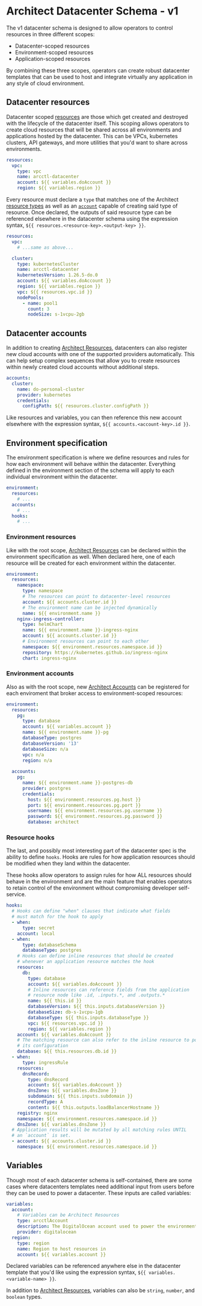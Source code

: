 # Architect Datacenter Schema - v1

The v1 datacenter schema is designed to allow operators to control resources in three
different scopes:

- Datacenter-scoped resources
- Environment-scoped resources
- Application-scoped resources

By combining these three scopes, operators can create robust datacenter templates that
can be used to host and integrate virtually any application in any style of cloud
environment.

## Datacenter resources

Datacenter scoped [resources](../../%40resources/) are those which get created and destroyed with the lifecycle of
the datacenter itself. This scoping allows operators to create cloud resources that will be
shared across all environments and applications hosted by the datacenter. This can be VPCs,
kubernetes clusters, API gateways, and more utilities that you'd want to share across
environments.

```yaml
resources:
  vpc:
    type: vpc
    name: arcctl-datacenter
    account: ${{ variables.doAccount }}
    region: ${{ variables.region }}
```

Every resource must declare a `type` that matches one of the Architect [resource types](../../%40resources/)
as well as an [`account`](../../%40providers/) capable of creating said type of resource. Once declared, the outputs of said
resource type can be referenced elsewhere in the datacenter schema using the expression syntax,
`${{ resources.<resource-key>.<output-key> }}`.

```yml
resources:
  vpc:
    # ...same as above...

  cluster:
    type: kubernetesCluster
    name: arcctl-datacenter
    kubernetesVersion: 1.26.5-do.0
    account: ${{ variables.doAccount }}
    region: ${{ variables.region }}
    vpc: ${{ resources.vpc.id }}
    nodePools:
      - name: pool1
        count: 3
        nodeSize: s-1vcpu-2gb
```

## Datacenter accounts

In addition to creating [Architect Resources](../../@resources), datacenters can also register new cloud accounts
with one of the supported providers automatically. This can help setup complex sequences
that allow you to create resources within newly created cloud accounts without additional
steps.

```yml
accounts:
  cluster:
    name: do-personal-cluster
    provider: kubernetes
    credentials:
      configPath: ${{ resources.cluster.configPath }}
```

Like resources and variables, you can then reference this new account elsewhere with
the expression syntax, `${{ accounts.<account-key>.id }}`.

## Environment specification

The environment specification is where we define resources and rules for how each
environment will behave within the datacenter. Everything defined in the environment
section of the schema will apply to each individual environment within the datacenter.

```yml
environment:
  resources:
    # ...
  accounts:
    # ...
  hooks:
    # ...
```

### Environment resources

Like with the root scope, [Architect Resources](../../@resources) can be declared within the environment
specification as well. When declared here, one of each resource will be created for
each environment within the datacenter.

```yml
environment:
  resources:
    namespace:
      type: namespace
      # The resources can point to datacenter-level resources
      account: ${{ accounts.cluster.id }}
      # The environment name can be injected dynamically
      name: ${{ environment.name }}
    nginx-ingress-controller:
      type: helmChart
      name: ${{ environment.name }}-ingress-nginx
      account: ${{ accounts.cluster.id }}
      # Environment resources can point to each other
      namespace: ${{ environment.resources.namespace.id }}
      repository: https://kubernetes.github.io/ingress-nginx
      chart: ingress-nginx
```

### Environment accounts

Also as with the root scope, new [Architect Accounts](../../@providers) can be registered for each enviroment
that broker access to environment-scoped resources:

```yml
environment:
  resources:
    pg:
      type: database
      account: ${{ variables.account }}
      name: ${{ environment.name }}-pg
      databaseType: postgres
      databaseVersion: '13'
      databaseSize: n/a
      vpc: n/a
      region: n/a
  
  accounts:
    pg:
      name: ${{ environment.name }}-postgres-db
      provider: postgres
      credentials:
        host: ${{ environment.resources.pg.host }}
        port: ${{ environment.resources.pg.port }}
        username: ${{ environment.resources.pg.username }}
        password: ${{ environment.resources.pg.password }}
        database: architect
```

### Resource hooks

The last, and possibly most interesting part of the datacenter spec is the ability to define `hooks`.
Hooks are rules for how application resources should be modified when they land within the datacenter.

These hooks allow operators to assign rules for how ALL resources should behave in the environment and
are the main feature that enables operators to retain control of the environment without compromising
developer self-service.

```yaml
hooks:
  # Hooks can define "when" clauses that indicate what fields
  # must match for the hook to apply
  - when:
      type: secret
    account: local
  - when:
      type: databaseSchema
      databaseType: postgres
    # Hooks can define inline resources that should be created
    # whenever an application resource matches the hook
    resources:
      db:
        type: database
        account: ${{ variables.doAccount }}
        # Inline resources can reference fields from the application 
        # resource node like .id, .inputs.*, and .outputs.*
        name: ${{ this.id }}
        databaseVersion: ${{ this.inputs.databaseVersion }}
        databaseSize: db-s-1vcpu-1gb
        databaseType: ${{ this.inputs.databaseType }}
        vpc: ${{ resources.vpc.id }}
        region: ${{ variables.region }}
    account: ${{ variables.doAccount }}
    # The matching resource can also refer to the inline resource to populate
    # its configuration
    database: ${{ this.resources.db.id }}
  - when:
      type: ingressRule
    resources:
      dnsRecord:
        type: dnsRecord
        account: ${{ variables.doAccount }}
        dnsZone: ${{ variables.dnsZone }}
        subdomain: ${{ this.inputs.subdomain }}
        recordType: A
        content: ${{ this.outputs.loadBalancerHostname }}
    registry: nginx
    namespace: ${{ environment.resources.namespace.id }}
    dnsZone: ${{ variables.dnsZone }}
  # Application results will be mutated by all matching rules UNTIL
  # an `account` is set.
  - account: ${{ accounts.cluster.id }}
    namespace: ${{ environment.resources.namespace.id }}
```

## Variables

Though most of each datacenter schema is self-contained, there are some cases where datacenters
templates need additional input from users before they can be used to power a datacenter. These
inputs are called variables:

```yml
variables:
  account:
    # Variables can be Architect Resources
    type: arcctlAccount
    description: The DigitalOcean account used to power the environment
    provider: digitalocean
  region:
    type: region
    name: Region to host resources in
    account: ${{ variables.account }}
```

Declared variables can be referenced anywhere else in the datacenter template that you'd like
using the expression syntax, `${{ variables.<variable-name> }}`.

In addition to [Architect Resources](../../%40resources/), variables can also be `string`, `number`, and `boolean` types.
